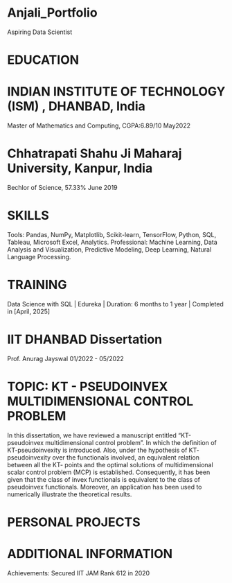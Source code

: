# Anjali_Portfolio
Aspiring Data Scientist
# EDUCATION
# INDIAN INSTITUTE OF TECHNOLOGY (ISM) , DHANBAD, India
Master of Mathematics and Computing, CGPA:6.89/10 May2022
# Chhatrapati Shahu Ji Maharaj University, Kanpur, India
Bechlor of Science, 57.33% June 2019
# SKILLS
Tools: Pandas, NumPy, Matplotlib, Scikit-learn, TensorFlow, Python, SQL, Tableau, Microsoft Excel, Analytics. 
Professional: Machine Learning, Data Analysis and Visualization, Predictive Modeling, Deep Learning, Natural Language Processing.
# TRAINING
Data Science with SQL | Edureka | Duration: 6 months to 1 year | Completed in [April, 2025]
# IIT DHANBAD  Dissertation
Prof. Anurag Jayswal 01/2022 - 05/2022
# TOPIC: KT - PSEUDOINVEX MULTIDIMENSIONAL CONTROL PROBLEM
In this dissertation, we have reviewed a manuscript entitled “KT-pseudoinvex multidimensional control problem”. In which the definition of KT-pseudoinvexity is introduced. Also, under the hypothesis of KT- pseudoinvexity over the functionals involved, an equivalent relation between all the KT- points and the optimal solutions of multidimensional scalar control problem (MCP) is established. Consequently, it has been given that the class of invex functionals is equivalent to the class of pseudoinvex functionals. Moreover, an application has been used to numerically illustrate the theoretical results.
# PERSONAL PROJECTS


# ADDITIONAL INFORMATION
Achievements: Secured IIT JAM Rank 612 in 2020

